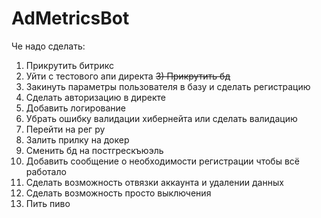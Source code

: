 # AdMetricsBot

Че надо сделать:
1) Прикрутить битрикс
2) Уйти с тестового апи директа
~~3) Прикрутить бд~~
3) Закинуть параметры пользователя в базу и сделать регистрацию
4) Сделать авторизацию в директе
5) Добавить логирование
6) Убрать ошибку валидации хибернейта или сделать валидацию
7) Перейти на рег ру
8) Залить прилку на докер
9) Сменить бд на постгрескъюэль
10) Добавить сообщение о необходимости регистрации чтобы всё работало
11) Сделать возможность отвязки аккаунта и удалении данных
12) Сделать возможность просто выключения
13) Пить пиво